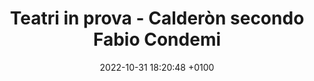 ---
layout: post
category: stampa
title: Teatri in prova - Calderòn secondo Fabio Condemi
date: 2022-10-31 18:20:48 +0100
fonte: Radio3
link: https://www.raiplaysound.it/audio/2022/11/Il-Teatro-di-Radio3-del-31102022-68a79808-a883-4d7a-b6a9-5d65ff2d07ca.html
---